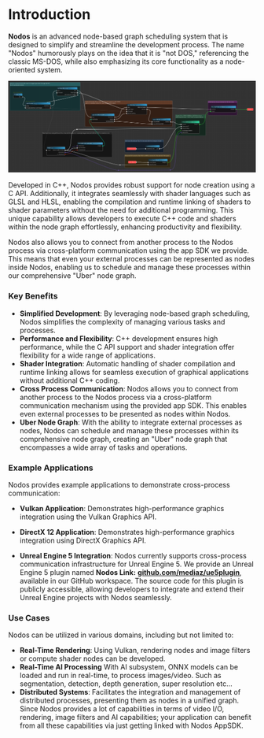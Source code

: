 # Introduction

**Nodos** is an advanced node-based graph scheduling system that is designed to simplify and streamline the development process. The name "Nodos" humorously plays on the idea that it is "not DOS," referencing the classic MS-DOS, while also emphasizing its core functionality as a node-oriented system.

![an example node graph](images/nodegraph.png)

Developed in C++, Nodos provides robust support for node creation using a C API. Additionally, it integrates seamlessly with shader languages such as GLSL and HLSL, enabling the compilation and runtime linking of shaders to shader parameters without the need for additional programming. This unique capability allows developers to execute C++ code and shaders within the node graph effortlessly, enhancing productivity and flexibility.

Nodos also allows you to connect from another process to the Nodos process via cross-platform communication using the app SDK we provide. This means that even your external processes can be represented as nodes inside Nodos, enabling us to schedule and manage these processes within our comprehensive "Uber" node graph.

### Key Benefits

- **Simplified Development**: By leveraging node-based graph scheduling, Nodos simplifies the complexity of managing various tasks and processes.
- **Performance and Flexibility**: C++ development ensures high performance, while the C API support and shader integration offer flexibility for a wide range of applications.
- **Shader Integration**: Automatic handling of shader compilation and runtime linking allows for seamless execution of graphical applications without additional C++ coding.
- **Cross Process Communication**: Nodos allows you to connect from another process to the Nodos process via a cross-platform communication mechanism using the provided app SDK. This enables even external processes to be presented as nodes within Nodos.
- **Uber Node Graph**: With the ability to integrate external processes as nodes, Nodos can schedule and manage these processes within its comprehensive node graph, creating an "Uber" node graph that encompasses a wide array of tasks and operations.

### Example Applications

Nodos provides example applications to demonstrate cross-process communication:

- **Vulkan Application**: Demonstrates high-performance graphics integration using the Vulkan Graphics API.
- **DirectX 12 Application**: Demonstrates high-performance graphics integration using DirectX Graphics API.

- **Unreal Engine 5 Integration**: Nodos currently supports cross-process communication infrastructure for Unreal Engine 5. We provide an Unreal Engine 5 plugin named **Nodos Link:** **[github.com/mediaz/ue5plugin](https://github.com/mediaz/ue5plugin)**, available in our GitHub workspace. The source code for this plugin is publicly accessible, allowing developers to integrate and extend their Unreal Engine projects with Nodos seamlessly.

### Use Cases

Nodos can be utilized in various domains, including but not limited to:

- **Real-Time Rendering**: Using Vulkan, rendering nodes and image filters or compute shader nodes can be developed.
- **Real-Time AI Processing** With AI subsystem, ONNX models can be loaded and run in real-time, to process images/video. Such as segmentation, detection, depth generation, super resolution etc...
- **Distributed Systems**: Facilitates the integration and management of distributed processes, presenting them as nodes in a unified graph. Since Nodos provides a lot of capabilities in terms of video I/O, rendering, image filters and AI capabilities; your application can benefit from all these capabilities via just getting linked with Nodos AppSDK.